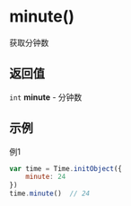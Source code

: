 # minute()
获取分钟数

## 返回值
``int`` **minute** - 分钟数

## 示例
例1

```javascript
var time = Time.initObject({
    minute: 24
})
time.minute()  // 24
```